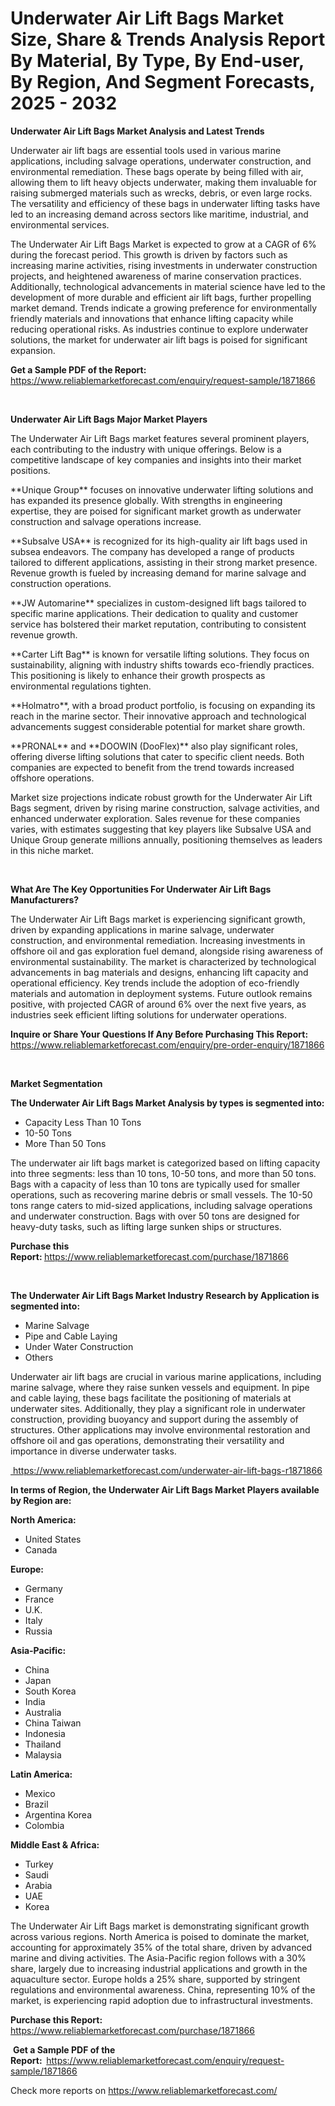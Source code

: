 <p><h1>Underwater Air Lift Bags Market Size, Share & Trends Analysis Report By Material, By Type, By End-user, By Region, And Segment Forecasts, 2025 - 2032</h1></p><p><strong>Underwater Air Lift Bags Market Analysis and Latest Trends</strong></p>
<p><p>Underwater air lift bags are essential tools used in various marine applications, including salvage operations, underwater construction, and environmental remediation. These bags operate by being filled with air, allowing them to lift heavy objects underwater, making them invaluable for raising submerged materials such as wrecks, debris, or even large rocks. The versatility and efficiency of these bags in underwater lifting tasks have led to an increasing demand across sectors like maritime, industrial, and environmental services.</p><p>The Underwater Air Lift Bags Market is expected to grow at a CAGR of 6% during the forecast period. This growth is driven by factors such as increasing marine activities, rising investments in underwater construction projects, and heightened awareness of marine conservation practices. Additionally, technological advancements in material science have led to the development of more durable and efficient air lift bags, further propelling market demand. Trends indicate a growing preference for environmentally friendly materials and innovations that enhance lifting capacity while reducing operational risks. As industries continue to explore underwater solutions, the market for underwater air lift bags is poised for significant expansion.</p></p>
<p><strong>Get a Sample PDF of the Report:&nbsp;</strong> <a href="https://www.reliablemarketforecast.com/enquiry/request-sample/1871866?utm_campaign=3069&utm_medium=2&utm_source=Github&utm_content=ia&utm_term=08042025&utm_id=underwater-air-lift-bags">https://www.reliablemarketforecast.com/enquiry/request-sample/1871866</a></p>
<p>&nbsp;</p>
<p><strong>Underwater Air Lift Bags Major Market Players</strong></p>
<p><p>The Underwater Air Lift Bags market features several prominent players, each contributing to the industry with unique offerings. Below is a competitive landscape of key companies and insights into their market positions.</p><p>**Unique Group** focuses on innovative underwater lifting solutions and has expanded its presence globally. With strengths in engineering expertise, they are poised for significant market growth as underwater construction and salvage operations increase.</p><p>**Subsalve USA** is recognized for its high-quality air lift bags used in subsea endeavors. The company has developed a range of products tailored to different applications, assisting in their strong market presence. Revenue growth is fueled by increasing demand for marine salvage and construction operations.</p><p>**JW Automarine** specializes in custom-designed lift bags tailored to specific marine applications. Their dedication to quality and customer service has bolstered their market reputation, contributing to consistent revenue growth.</p><p>**Carter Lift Bag** is known for versatile lifting solutions. They focus on sustainability, aligning with industry shifts towards eco-friendly practices. This positioning is likely to enhance their growth prospects as environmental regulations tighten.</p><p>**Holmatro**, with a broad product portfolio, is focusing on expanding its reach in the marine sector. Their innovative approach and technological advancements suggest considerable potential for market share growth.</p><p>**PRONAL** and **DOOWIN (DooFlex)** also play significant roles, offering diverse lifting solutions that cater to specific client needs. Both companies are expected to benefit from the trend towards increased offshore operations.</p><p>Market size projections indicate robust growth for the Underwater Air Lift Bags segment, driven by rising marine construction, salvage activities, and enhanced underwater exploration. Sales revenue for these companies varies, with estimates suggesting that key players like Subsalve USA and Unique Group generate millions annually, positioning themselves as leaders in this niche market.</p></p>
<p>&nbsp;</p>
<p><strong>What Are The Key Opportunities For Underwater Air Lift Bags Manufacturers?</strong></p>
<p><p>The Underwater Air Lift Bags market is experiencing significant growth, driven by expanding applications in marine salvage, underwater construction, and environmental remediation. Increasing investments in offshore oil and gas exploration fuel demand, alongside rising awareness of environmental sustainability. The market is characterized by technological advancements in bag materials and designs, enhancing lift capacity and operational efficiency. Key trends include the adoption of eco-friendly materials and automation in deployment systems. Future outlook remains positive, with projected CAGR of around 6% over the next five years, as industries seek efficient lifting solutions for underwater operations.</p></p>
<p><strong>Inquire or Share Your Questions If Any Before Purchasing This Report:</strong> <a href="https://www.reliablemarketforecast.com/enquiry/pre-order-enquiry/1871866?utm_campaign=3069&utm_medium=2&utm_source=Github&utm_content=ia&utm_term=08042025&utm_id=underwater-air-lift-bags">https://www.reliablemarketforecast.com/enquiry/pre-order-enquiry/1871866</a></p>
<p>&nbsp;</p>
<p><strong>Market Segmentation</strong></p>
<p><strong>The Underwater Air Lift Bags Market Analysis by types is segmented into:</strong></p>
<p><ul><li>Capacity Less Than 10 Tons</li><li>10-50 Tons</li><li>More Than 50 Tons</li></ul></p>
<p><p>The underwater air lift bags market is categorized based on lifting capacity into three segments: less than 10 tons, 10-50 tons, and more than 50 tons. Bags with a capacity of less than 10 tons are typically used for smaller operations, such as recovering marine debris or small vessels. The 10-50 tons range caters to mid-sized applications, including salvage operations and underwater construction. Bags with over 50 tons are designed for heavy-duty tasks, such as lifting large sunken ships or structures.</p></p>
<p><strong>Purchase this Report:&nbsp;</strong><a href="https://www.reliablemarketforecast.com/purchase/1871866?utm_campaign=3069&utm_medium=2&utm_source=Github&utm_content=ia&utm_term=08042025&utm_id=underwater-air-lift-bags">https://www.reliablemarketforecast.com/purchase/1871866</a></p>
<p>&nbsp;</p>
<p><strong>The Underwater Air Lift Bags Market Industry Research by Application is segmented into:</strong></p>
<p><ul><li>Marine Salvage</li><li>Pipe and Cable Laying</li><li>Under Water Construction</li><li>Others</li></ul></p>
<p><p>Underwater air lift bags are crucial in various marine applications, including marine salvage, where they raise sunken vessels and equipment. In pipe and cable laying, these bags facilitate the positioning of materials at underwater sites. Additionally, they play a significant role in underwater construction, providing buoyancy and support during the assembly of structures. Other applications may involve environmental restoration and offshore oil and gas operations, demonstrating their versatility and importance in diverse underwater tasks.</p></p>
<p><a href="https://www.reliablemarketforecast.com/underwater-air-lift-bags-r1871866?utm_campaign=3069&utm_medium=2&utm_source=Github&utm_content=ia&utm_term=08042025&utm_id=underwater-air-lift-bags">&nbsp;https://www.reliablemarketforecast.com/underwater-air-lift-bags-r1871866</a></p>
<p><strong>In terms of Region, the Underwater Air Lift Bags Market Players available by Region are:</strong></p>
<p>
    <p> <strong> North America: </strong>
        <ul>
            <li>United States</li>
            <li>Canada</li>
        </ul>
        </p> 
    <p> <strong> Europe: </strong>
        <ul>
            <li>Germany</li>
            <li>France</li>
            <li>U.K.</li>
            <li>Italy</li>
            <li>Russia</li>
        </ul>
        </p> 
    <p> <strong> Asia-Pacific: </strong>
        <ul>
            <li>China</li>
            <li>Japan</li>
            <li>South Korea</li>
            <li>India</li>
            <li>Australia</li>
            <li>China Taiwan</li>
            <li>Indonesia</li>
            <li>Thailand</li>
            <li>Malaysia</li>
        </ul>
        </p> 
    <p> <strong> Latin America: </strong>
        <ul>
            <li>Mexico</li>
            <li>Brazil</li>
            <li>Argentina Korea</li>
            <li>Colombia</li>
        </ul>
        </p> 
    <p> <strong> Middle East & Africa: </strong>
        <ul>
            <li>Turkey</li>
            <li>Saudi</li>
            <li>Arabia</li>
            <li>UAE</li>
            <li>Korea</li>
        </ul>
    </p>
    </p>
<p><p>The Underwater Air Lift Bags market is demonstrating significant growth across various regions. North America is poised to dominate the market, accounting for approximately 35% of the total share, driven by advanced marine and diving activities. The Asia-Pacific region follows with a 30% share, largely due to increasing industrial applications and growth in the aquaculture sector. Europe holds a 25% share, supported by stringent regulations and environmental awareness. China, representing 10% of the market, is experiencing rapid adoption due to infrastructural investments.</p></p>
<p><strong>Purchase this Report: </strong><a href="https://www.reliablemarketforecast.com/purchase/1871866?utm_campaign=3069&utm_medium=2&utm_source=Github&utm_content=ia&utm_term=08042025&utm_id=underwater-air-lift-bags">https://www.reliablemarketforecast.com/purchase/1871866</a></p>
<p>&nbsp;<strong>Get a Sample PDF of the Report:&nbsp;&nbsp;</strong><a href="https://www.reliablemarketforecast.com/enquiry/request-sample/1871866?utm_campaign=3069&utm_medium=2&utm_source=Github&utm_content=ia&utm_term=08042025&utm_id=underwater-air-lift-bags">https://www.reliablemarketforecast.com/enquiry/request-sample/1871866</a></p>
<p><strong></strong></p>
<p>Check more reports on <a href="https://www.reliablemarketforecast.com/?utm_campaign=3069&utm_medium=2&utm_source=Github&utm_content=ia&utm_term=08042025&utm_id=underwater-air-lift-bags">https://www.reliablemarketforecast.com/</a></p>
